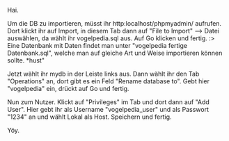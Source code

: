 Hai.

Um die DB zu importieren, müsst ihr http:localhost/phpmyadmin/ aufrufen.
Dort klickt ihr auf Import, in diesem Tab dann auf "File to Import" --> Datei auswählen, da wählt ihr vogelpedia.sql aus.
Auf Go klicken und fertig. :>
Eine Datenbank mit Daten findet man unter "vogelpedia fertige Datenbank.sql", welche man auf gleiche Art und Weise importieren können sollte. *hust"

Jetzt wählt ihr mydb in der Leiste links aus. Dann wählt ihr den Tab "Operations" an, dort gibt es ein Feld "Rename database to".
Gebt hier "vogelpedia" ein, drückt auf Go und fertig.

Nun zum Nutzer. Klickt auf "Privileges" im Tab und dort dann auf "Add User".
Hier gebt ihr als Username "vogelpedia_user" und als Passwort "1234" an und wählt Lokal als Host. Speichern und fertig.

Yöy.
